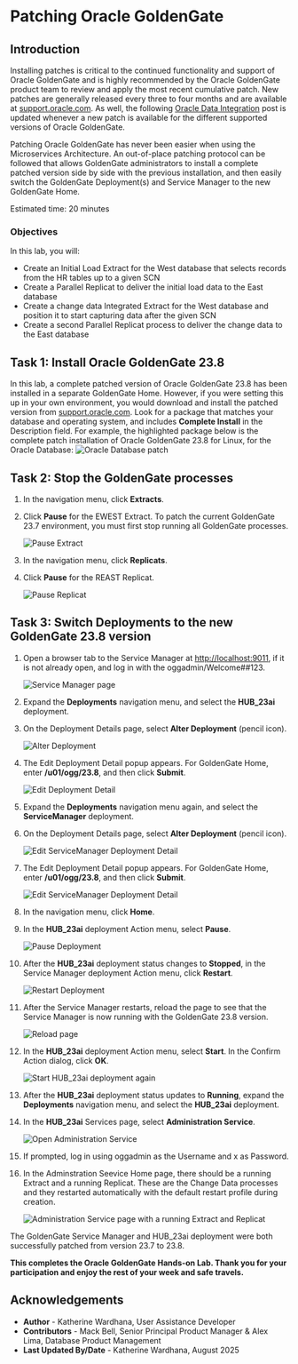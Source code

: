 # Patching Oracle GoldenGate

## Introduction

Installing patches is critical to the continued functionality and support of Oracle GoldenGate and is highly recommended by the Oracle GoldenGate product team to review and apply the most recent cumulative patch.  New patches are generally released every three to four months and are available at [support.oracle.com](https://support.oracle.com). As well, the following [Oracle Data Integration](https://blogs.oracle.com/dataintegration/post/how-to-obtain-the-latest-oracle-goldengate-microservices-architecture-bundle-patches) post is updated whenever a new patch is available for the different supported versions of Oracle GoldenGate. 

Patching Oracle GoldenGate has never been easier when using the Microservices Architecture.   An out-of-place patching protocol can be followed that allows GoldenGate administrators to install a complete patched version side by side with the previous installation, and then easily switch the GoldenGate Deployment(s) and Service Manager to the new GoldenGate Home.

Estimated time: 20 minutes

### Objectives

In this lab, you will:
* Create an Initial Load Extract for the West database that selects records from the HR tables up to a given SCN
* Create a Parallel Replicat to deliver the initial load data to the East database
* Create a change data Integrated Extract for the West database and position it to start capturing data after the given SCN
* Create a second Parallel Replicat process to deliver the change data to the East database

## Task 1: Install Oracle GoldenGate 23.8

In this lab, a complete patched version of Oracle GoldenGate 23.8 has been installed in a separate GoldenGate Home. However, if you were setting this up in your own environment, you would download and install the patched version from [support.oracle.com](https://support.oracle.com). Look for a package that matches your database and operating system, and includes **Complete Install** in the Description field. For example, the highlighted package below is the complete patch installation of Oracle GoldenGate 23.8 for Linux, for the Oracle Database:
    ![Oracle Database patch](./images/oracle-db-patch.png " ")

## Task 2: Stop the GoldenGate processes

1. In the navigation menu, click **Extracts**.

2. Click **Pause** for the EWEST Extract. To patch the current GoldenGate 23.7 environment, you must first stop running all GoldenGate processes.  

    ![Pause Extract](./images/02-02-pause-extract.png " ")

3. In the navigation menu, click **Replicats**.

4. Click **Pause** for the REAST Replicat.  

    ![Pause Replicat](./images/02-04-pause-extract.png " ")

## Task 3: Switch Deployments to the new GoldenGate 23.8 version

1. Open a browser tab to the Service Manager at [http://localhost:9011](http://localhost:9011), if it is not already open, and log in with the oggadmin/Welcome##123.  

    ![Service Manager page](./images/03-01-service-manager.png " ")

2. Expand the **Deployments** navigation menu, and select the **HUB_23ai** deployment.  

3. On the Deployment Details page, select **Alter Deployment** (pencil icon).

    ![Alter Deployment](./images/03-03-deployment-details.png " ")

4. The Edit Deployment Detail popup appears. For GoldenGate Home, enter **/u01/ogg/23.8**, and then click **Submit**.

    ![Edit Deployment Detail](./images/03-04-edit-deployment-detail.png " ")

5. Expand the **Deployments** navigation menu again, and select the **ServiceManager** deployment.

6. On the Deployment Details page, select **Alter Deployment** (pencil icon).  

    ![Edit ServiceManager Deployment Detail](./images/03-06-sm-deployment-detail.png " ")

7. The Edit Deployment Detail popup appears. For GoldenGate Home, enter **/u01/ogg/23.8**, and then click **Submit**.

    ![Edit ServiceManager Deployment Detail](./images/03-07-sm-edit-deployment-detail.png " ")

8. In the navigation menu, click **Home**.

9. In the **HUB_23ai** deployment Action menu, select **Pause**.

    ![Pause Deployment](./images/03-09-pause-deployment.png " ")

10. After the **HUB_23ai** deployment status changes to **Stopped**, in the Service Manager deployment Action menu, click **Restart**.

    ![Restart Deployment](./images/03-10-restart-deployment.png " ")

11. After the Service Manager restarts, reload the page to see that the Service Manager is now running with the GoldenGate 23.8 version.

    ![Reload page](./images/03-11-reload-page.png " ")

12. In the **HUB_23ai** deployment Action menu, select **Start**. In the Confirm Action dialog, click **OK**.

    ![Start HUB_23ai deployment again](./images/03-12-start-dep-again.png " ")

13. After the **HUB_23ai** deployment status updates to **Running**, expand the **Deployments** navigation menu, and select the **HUB_23ai** deployment.

14. In the **HUB_23ai** Services page, select **Administration Service**.

    ![Open Administration Service](./images/03-14-admin-service.png " ")

15. If prompted, log in using oggadmin as the Username and x as Password.

16. In the Adminstration Seevice Home page, there should be a running Extract and a running Replicat.  These are the Change Data processes and they restarted automatically with the default restart profile during creation.

    ![Administration Service page with a running Extract and Replicat](./images/03-16-admin-service-home.png " ")

The GoldenGate Service Manager and HUB_23ai deployment were both successfully patched from version 23.7 to 23.8.

**This completes the Oracle GoldenGate Hands-on Lab.  Thank you for your participation and enjoy the rest of your week and safe travels.**

## Acknowledgements
* **Author** - Katherine Wardhana, User Assistance Developer
* **Contributors** - Mack Bell, Senior Principal Product Manager & Alex Lima, Database Product Management
* **Last Updated By/Date** - Katherine Wardhana, August 2025